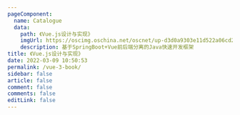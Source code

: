 ```yaml
---
pageComponent:
  name: Catalogue
  data:
    path: 《Vue.js设计与实现》
    imgUrl: https://oscimg.oschina.net/oscnet/up-d3d0a9303e11d522a06cd263f3079027715.png
    description: 基于SpringBoot+Vue前后端分离的Java快速开发框架
title: 《Vue.js设计与实现》
date: 2022-03-09 10:50:53
permalink: /vue-3-book/
sidebar: false
article: false
comment: false
comments: false
editLink: false
---
```

